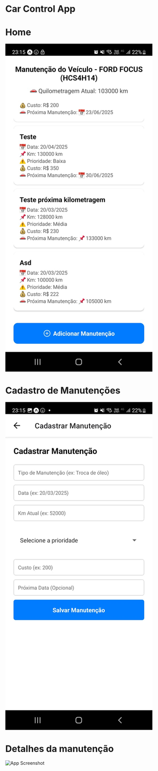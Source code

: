 # Car Control App

# Home
![App Screenshot](/assets/images/readme/home.jpeg)

# Cadastro de Manutenções
![App Screenshot](/assets/images/readme/cadastro.jpeg)

# Detalhes da manutenção
![App Screenshot](/assetsimages/readme/detalhes.jpeg)



